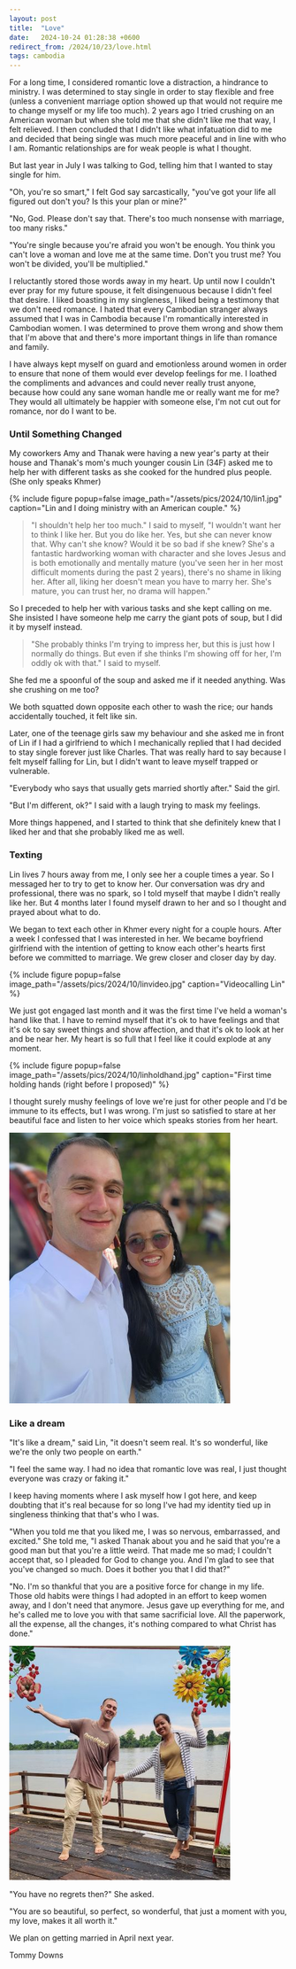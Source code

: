 ```yaml
---
layout: post
title:  "Love"
date:   2024-10-24 01:28:38 +0600
redirect_from: /2024/10/23/love.html
tags: cambodia
---
```

For a long time, I considered romantic love a distraction, a hindrance to ministry. I was determined to stay single in order to stay flexible and free (unless a convenient marriage option showed up that would not require me to change myself or my life too much). 2 years ago I tried crushing on an American woman but when she told me that she didn't like me that way, I felt relieved. I then concluded that I didn't like what infatuation did to me and decided that being single was much more peaceful and in line with who I am. Romantic relationships are for weak people is what I thought.

But last year in July I was talking to God, telling him that I wanted to stay single for him.

"Oh, you're so smart," I felt God say sarcastically, "you've got your life all figured out don't you? Is this your plan or mine?"

"No, God. Please don't say that. There's too much nonsense with marriage, too many risks."

"You're single because you're afraid you won't be enough. You think you can't love a woman and love me at the same time. Don't you trust me? You won't be divided, you'll be multiplied."

I reluctantly stored those words away in my heart. Up until now I couldn't ever pray for my future spouse, it felt disingenuous because I didn't feel that desire. I liked boasting in my singleness, I liked being a testimony that we don't need romance. I hated that every Cambodian stranger always assumed that I was in Cambodia because I'm romantically interested in Cambodian women. I was determined to prove them wrong and show them that I'm above that and there's more important things in life than romance and family.

I have always kept myself on guard and emotionless around women in order to ensure that none of them would ever develop feelings for me. I loathed the compliments and advances and could never really trust anyone, because how could any sane woman handle me or really want me for me? They would all ultimately be happier with someone else, I'm not cut out for romance, nor do I want to be.

### Until Something Changed

My coworkers Amy and Thanak were having a new year's party at their house and Thanak's mom's much younger cousin Lin (34F) asked me to help her with different tasks as she cooked for the hundred plus people. (She only speaks Khmer)

{% include figure popup=false image_path="/assets/pics/2024/10/lin1.jpg" caption="Lin and I doing ministry with an American couple." %}

> "I shouldn't help her too much." I said to myself, "I wouldn't want her to think I like her. But you do like her. Yes, but she can never know that. Why can't she know? Would it be so bad if she knew? She's a fantastic hardworking woman with character and she loves Jesus and is both emotionally and mentally mature (you've seen her in her most difficult moments during the past 2 years), there's no shame in liking her. After all, liking her doesn't mean you have to marry her. She's mature, you can trust her, no drama will happen."

 So I preceded to help her with various tasks and she kept calling on me. She insisted I have someone help me carry the giant pots of soup, but I did it by myself instead.

> "She probably thinks I'm trying to impress her, but this is just how I normally do things. But even if she thinks I'm showing off for her, I'm oddly ok with that."  I said to myself.

She fed me a spoonful of the soup and asked me if it needed anything. Was she crushing on me too?

We both squatted down opposite each other to wash the rice; our hands accidentally touched, it felt like sin.

Later, one of the teenage girls saw my behaviour and she asked me in front of Lin if I had a girlfriend to which I mechanically replied that I had decided to stay single forever just like Charles. That was really hard to say because I felt myself falling for Lin, but I didn't want to leave myself trapped or vulnerable.

 "Everybody who says that usually gets married shortly after." Said the girl.
 
"But I'm different, ok?" I said with a laugh trying to mask my feelings.

More things happened, and I started to think that she definitely knew that I liked her and that she probably liked me as well.

### Texting

Lin lives 7 hours away from me, I only see her a couple times a year. So I messaged her to try to get to know her. Our conversation was dry and professional, there was no spark, so I told myself that maybe I didn't really like her. But 4 months later I found myself drawn to her and so I thought and prayed about what to do.

We began to text each other in Khmer every night for a couple hours. After a week I confessed that I was interested in her. We became boyfriend girlfriend with the intention of getting to know each other's hearts first before we committed to marriage. We grew closer and closer day by day.

{% include figure popup=false image_path="/assets/pics/2024/10/linvideo.jpg" caption="Videocalling Lin" %}

We just got engaged last month and it was the first time I've held a woman's hand like that. I have to remind myself that it's ok to have feelings and that it's ok to say sweet things and show affection, and that it's ok to look at her and be near her. My heart is so full that I feel like it could explode at any moment.

{% include figure popup=false image_path="/assets/pics/2024/10/linholdhand.jpg" caption="First time holding hands (right before I proposed)" %}

I thought surely mushy feelings of love we're just for other people and I'd be immune to its effects, but I was wrong. I'm just so satisfied to stare at her beautiful face and listen to her voice which speaks stories from her heart.

![](/assets/pics/2024/10/linengage.jpg)

### Like a dream

"It's like a dream," said Lin, "it doesn't seem real. It's so wonderful, like we're the only two people on earth."

"I feel the same way. I had no idea that romantic love was real, I just thought everyone was crazy or faking it."

I keep having moments where I ask myself how I got here, and keep doubting that it's real because for so long I've had my identity tied up in singleness thinking that that's who I was.

"When you told me that you liked me, I was so nervous, embarrassed, and excited." She told me, "I asked Thanak about you and he said that you're a good man but that you're a little weird. That made me so mad; I couldn't accept that, so I pleaded for God to change you. And I'm glad to see that you've changed so much. Does it bother you that I did that?"

"No. I'm so thankful that you are a positive force for change in my life. Those old habits were things I had adopted in an effort to keep women away, and I don't need that anymore. Jesus gave up everything for me, and he's called me to love you with that same sacrificial love. All the paperwork, all the expense, all the changes, it's nothing compared to what Christ has done."

![](/assets/pics/2024/10/linfun.jpg)

"You have no regrets then?" She asked. 

"You are so beautiful, so perfect, so wonderful, that just a moment with you, my love, makes it all worth it."

We plan on getting married in April next year.

Tommy Downs
